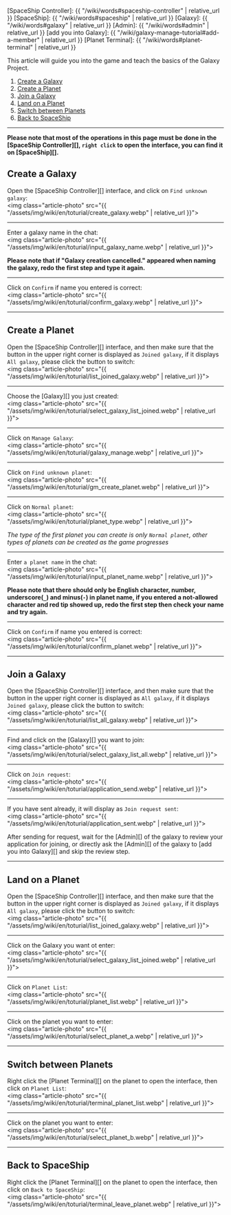 [SpaceShip Controller]: {{ "/wiki/words#spaceship-controller" | relative_url }}
[SpaceShip]: {{ "/wiki/words#spaceship" | relative_url }}
[Galaxy]: {{ "/wiki/words#galaxy" | relative_url }}
[Admin]: {{ "/wiki/words#admin" | relative_url }}
[add you into Galaxy]: {{ "/wiki/galaxy-manage-tutorial#add-a-member" | relative_url }}
[Planet Terminal]: {{ "/wiki/words#planet-terminal" | relative_url }}

This article will guide you into the game and teach the basics of the Galaxy Project.

<div class="article-content">
<ol>
    <li><a href="#create-a-galaxy">Create a Galaxy</a></li>
    <li><a href="#create-a-planet">Create a Planet</a></li>
	<li><a href="#join-a-galaxy">Join a Galaxy</a></li>
    <li><a href="#land-on-a-planet">Land on a Planet</a></li>
	<li><a href="#switch-between-planets">Switch between Planets</a></li>
	<li><a href="#back-to-spaceship">Back to SpaceShip</a></li>
</ol>
</div>

---

__Please note that most of the operations in this page must be done in the [SpaceShip Controller][], `right click` to open the interface, you can find it on [SpaceShip][].__

## Create a Galaxy

Open the [SpaceShip Controller][] interface, and click on `Find unknown galaxy`:  
<img class="article-photo" src="{{ "/assets/img/wiki/en/toturial/create_galaxy.webp" | relative_url }}">

<hr class="sub">

Enter a galaxy name in the chat:  
<img class="article-photo" src="{{ "/assets/img/wiki/en/toturial/input_galaxy_name.webp" | relative_url }}">

__Please note that if "Galaxy creation cancelled." appeared when naming the galaxy, redo the first step and type it again.__

<hr class="sub">

Click on `Confirm` if name you entered is correct:  
<img class="article-photo" src="{{ "/assets/img/wiki/en/toturial/confirm_galaxy.webp" | relative_url }}">

---

## Create a Planet

Open the [SpaceShip Controller][] interface, and then make sure that the button in the upper right corner is displayed as `Joined galaxy`, if it displays `All galaxy`, please click the button to switch:  
<img class="article-photo" src="{{ "/assets/img/wiki/en/toturial/list_joined_galaxy.webp" | relative_url }}">

<hr class="sub">

Choose the [Galaxy][] you just created:  
<img class="article-photo" src="{{ "/assets/img/wiki/en/toturial/select_galaxy_list_joined.webp" | relative_url }}">

<hr class="sub">

Click on `Manage Galaxy`:  
<img class="article-photo" src="{{ "/assets/img/wiki/en/toturial/galaxy_manage.webp" | relative_url }}">

<hr class="sub">

Click on `Find unknown planet`:  
<img class="article-photo" src="{{ "/assets/img/wiki/en/toturial/gm_create_planet.webp" | relative_url }}">

<hr class="sub">

Click on `Normal planet`:  
<img class="article-photo" src="{{ "/assets/img/wiki/en/toturial/planet_type.webp" | relative_url }}">

*The type of the first planet you can create is only `Normal planet`, other types of planets can be created as the game progresses*

<hr class="sub">

Enter `a planet name` in the chat:  
<img class="article-photo" src="{{ "/assets/img/wiki/en/toturial/input_planet_name.webp" | relative_url }}">

__Please note that there should only be English character, number, underscore(`_`) and minus(`-`) in planet name, if you entered a not-allowed character and red tip showed up, redo the first step then check your name and try again.__

<hr class="sub">

Click on `Confirm` if name you entered is correct:  
<img class="article-photo" src="{{ "/assets/img/wiki/en/toturial/confirm_planet.webp" | relative_url }}">

---

## Join a Galaxy

Open the [SpaceShip Controller][] interface, and then make sure that the button in the upper right corner is displayed as `All galaxy`, if it displays `Joined galaxy`, please click the button to switch:  
<img class="article-photo" src="{{ "/assets/img/wiki/en/toturial/list_all_galaxy.webp" | relative_url }}">

<hr class="sub">

Find and click on the [Galaxy][] you want to join:  
<img class="article-photo" src="{{ "/assets/img/wiki/en/toturial/select_galaxy_list_all.webp" | relative_url }}">

<hr class="sub">

Click on `Join request`:  
<img class="article-photo" src="{{ "/assets/img/wiki/en/toturial/application_send.webp" | relative_url }}">

<hr class="sub">

If you have sent already, it will display as `Join request sent`:  
<img class="article-photo" src="{{ "/assets/img/wiki/en/toturial/application_sent.webp" | relative_url }}">

After sending for request, wait for the [Admin][] of the galaxy to review your application for joining, or directly ask the [Admin][] of the galaxy to [add you into Galaxy][] and skip the review step.

---

## Land on a Planet

Open the [SpaceShip Controller][] interface, and then make sure that the button in the upper right corner is displayed as `Joined galaxy`, if it displays `All galaxy`, please click the button to switch:  
<img class="article-photo" src="{{ "/assets/img/wiki/en/toturial/list_joined_galaxy.webp" | relative_url }}">

<hr class="sub">

Click on the Galaxy you want ot enter:  
<img class="article-photo" src="{{ "/assets/img/wiki/en/toturial/select_galaxy_list_joined.webp" | relative_url }}">

<hr class="sub">

Click on `Planet List`:  
<img class="article-photo" src="{{ "/assets/img/wiki/en/toturial/planet_list.webp" | relative_url }}">

<hr class="sub">

Click on the planet you want to enter:  
<img class="article-photo" src="{{ "/assets/img/wiki/en/toturial/select_planet_a.webp" | relative_url }}">

---

## Switch between Planets

Right click the [Planet Terminal][] on the planet to open the interface, then click on `Planet List`:  
<img class="article-photo" src="{{ "/assets/img/wiki/en/toturial/terminal_planet_list.webp" | relative_url }}">

<hr class="sub">

Click on the planet you want to enter:  
<img class="article-photo" src="{{ "/assets/img/wiki/en/toturial/select_planet_b.webp" | relative_url }}">

---

## Back to SpaceShip

Right click the [Planet Terminal][] on the planet to open the interface, then click on `Back to SpaceShip`:  
<img class="article-photo" src="{{ "/assets/img/wiki/en/toturial/terminal_leave_planet.webp" | relative_url }}">
